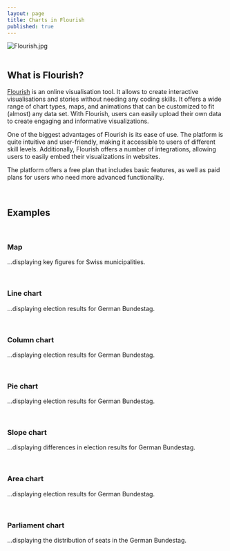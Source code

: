 ```yaml
---
layout: page
title: Charts in Flourish
published: true
---
```


![Flourish.jpg]({{site.baseurl}}/img/Flourish.jpg)<br><br>

## What is Flourish?

[Flourish](https://flourish.studio) is an online visualisation tool. It allows to create interactive visualisations and stories without needing any coding skills. It offers a wide range of chart types, maps, and animations that can be customized to fit (almost) any data set. <!-- including standard chart types such as bar or line charts as well as maps and more complex charts. --> With Flourish, users can easily upload their own data to create engaging and informative visualizations. 

One of the biggest advantages of Flourish is its ease of use. The platform is quite intuitive and user-friendly, making it accessible to users of different skill levels. Additionally, Flourish offers a number of integrations, allowing users to easily embed their visualizations in websites.

The platform offers a free plan that includes basic features, as well as paid plans for users who need more advanced functionality.

<br>

<!-- ## Who is using Flourish?

Flourish is used by a diverse range of individuals and organizations across various industries and fields. Journalists and media organizations often use Flourish to create interactive data-driven stories and infographics. Businesses and marketing professionals also use the platform to create visualizations for reports to communicate their data insights to stakeholders. But also individuals such as data analysts, designers, and developers use Flourish to create data visualizations for personal or professional projects. 
<br>-->

## Examples
<br>

### **Map**
...displaying key figures for Swiss municipalities.

<div class="flourish-embed flourish-map" data-src="visualisation/10105282"><script src="https://public.flourish.studio/resources/embed.js"></script></div>
<br>

### **Line chart**
...displaying election results for German Bundestag.

<div class="flourish-embed flourish-chart" data-src="visualisation/13203520"><script src="https://public.flourish.studio/resources/embed.js"></script></div>
<br>

### **Column chart**
...displaying election results for German Bundestag.

<div class="flourish-embed flourish-chart" data-src="visualisation/13200180"><script src="https://public.flourish.studio/resources/embed.js"></script></div>
<br>

### **Pie chart**
...displaying election results for German Bundestag.

<div class="flourish-embed flourish-chart" data-src="visualisation/13193631"><script src="https://public.flourish.studio/resources/embed.js"></script></div>
<br>

### **Slope chart**
...displaying differences in election results for German Bundestag.

<div class="flourish-embed flourish-slope" data-src="visualisation/13210020"><script src="https://public.flourish.studio/resources/embed.js"></script></div>
<br>

### **Area chart**
...displaying election results for German Bundestag.

<div class="flourish-embed flourish-chart" data-src="visualisation/13211564"><script src="https://public.flourish.studio/resources/embed.js"></script></div>
<br>

### **Parliament chart**
...displaying the distribution of seats in the German Bundestag.

<div class="flourish-embed flourish-parliament" data-src="visualisation/13193562"><script src="https://public.flourish.studio/resources/embed.js"></script></div>